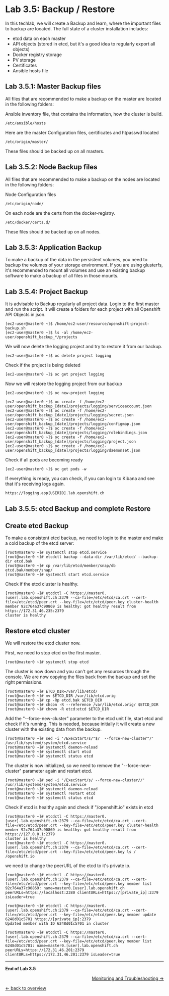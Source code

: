 Lab 3.5: Backup / Restore
============

In this techlab, we will create a Backup and learn, where the important files to backup are located. The full state of a cluster installation includes:

- etcd data on each master
- API objects (stored in etcd, but it's a good idea to regularly export all objects)
- Docker registry storage
- PV storage
- Certificates
- Ansible hosts file

Lab 3.5.1: Master Backup files
-------------
All files that are recommended to make a backup on the master are located in the following folders:

Ansible inventory file, that contains the information, how the cluster is build.
```
/etc/ansible/hosts
```

Here are the master Configuration files, certificates and htpasswd located
```
/etc/origin/master/
```
These files should be backed up on all masters.

Lab 3.5.2: Node Backup files
-------------
All files that are recommended to make a backup on the nodes are located in the following folders:

Node Configuration files
```
/etc/origin/node/
```

On each node are the certs from the docker-registry.
```
/etc/docker/certs.d/
```

These files should be backed up on all nodes.


Lab 3.5.3: Application Backup
-------------

To make a backup of the data in the persistent volumes, you need to backup the volumes of your storage environment. If you are using glusterfs, it's recommended to mount all volumes and use an existing backup software to make a backup of all files in those mounts.

Lab 3.5.4: Project Backup
-------------
It is advisable to Backup regularly all project data.
Login to the first master and run the script. It will create a folders for each project with all Openshift API Objects in json.
```
[ec2-user@master0 ~]$ /home/ec2-user/resource/openshift-project-backup.sh
[ec2-user@master0 ~]$ ls -al /home/ec2-user/openshift_backup_*/projects
```

We will now delete the logging project and try to restore it from our backup.
```
[ec2-user@master0 ~]$ oc delete project logging
```

Check if the project is being deleted
```
[ec2-user@master0 ~]$ oc get project logging
```

Now we will restore the logging project from our backup
```
[ec2-user@master0 ~]$ oc new-project logging

[ec2-user@master0 ~]$ oc create -f /home/ec2-user/openshift_backup_[date]/projects/logging/serviceaccount.json
[ec2-user@master0 ~]$ oc create -f /home/ec2-user/openshift_backup_[date]/projects/logging/secret.json
[ec2-user@master0 ~]$ oc create -f /home/ec2-user/openshift_backup_[date]/projects/logging/configmap.json
[ec2-user@master0 ~]$ oc create -f /home/ec2-user/openshift_backup_[date]/projects/logging/rolebindings.json
[ec2-user@master0 ~]$ oc create -f /home/ec2-user/openshift_backup_[date]/projects/logging/project.json
[ec2-user@master0 ~]$ oc create -f /home/ec2-user/openshift_backup_[date]/projects/logging/daemonset.json
```
Check if all pods are becoming ready
```
[ec2-user@master0 ~]$ oc get pods -w
```

If everything is ready, you can check, if you can login to Kibana and see that it's receiving logs again.
```
https://logging.app[USERID].lab.openshift.ch
```

Lab 3.5.5: etcd Backup and complete Restore
-------------
## Create etcd Backup
To make a consistent etcd backup, we need to login to the master and make a cold backup of the etcd server:
```
[root@master0 ~]# systemctl stop etcd.service
[root@master0 ~]# etcdctl backup --data-dir /var/lib/etcd/ --backup-dir etcd.bak
[root@master0 ~]# cp /var/lib/etcd/member/snap/db etcd.bak/member/snap/
[root@master0 ~]# systemctl start etcd.service
```

Check if the etcd cluster is healthy.
```
[root@master0 ~]# etcdctl -C https://master0.[user].lab.openshift.ch:2379 --ca-file=/etc/etcd/ca.crt --cert-file=/etc/etcd/peer.crt --key-file=/etc/etcd/peer.key cluster-health
member 92c764a37c90869 is healthy: got healthy result from https://172.31.46.235:2379
cluster is healthy
```
## Restore etcd cluster
We will restore the etcd cluster now.

First, we need to stop etcd on the first master.
```
[root@master0 ~]# systemctl stop etcd
```

The cluster is now down and you can't get any resources through the console. We are now copying the files back from the backup and set the right permissions.
```
[root@master0 ~]# ETCD_DIR=/var/lib/etcd/
[root@master0 ~]# mv $ETCD_DIR /var/lib/etcd.orig
[root@master0 ~]# cp -Rp etcd.bak $ETCD_DIR
[root@master0 ~]# chcon -R --reference /var/lib/etcd.orig/ $ETCD_DIR
[root@master0 ~]# chown -R etcd:etcd $ETCD_DIR
```

Add the "--force-new-cluster" parameter to the etcd unit file, start etcd and check if it's running. This is needed, because initially it will create a new cluster with the existing data from the backup.
```
[root@master0 ~]# sed -i '/ExecStart/s/"$/  --force-new-cluster"/' /usr/lib/systemd/system/etcd.service
[root@master0 ~]# systemctl daemon-reload
[root@master0 ~]# systemctl start etcd
[root@master0 ~]# systemctl status etcd
```

The cluster is now initialized, so we need to remove the "--force-new-cluster" parameter again and restart etcd.
```
[root@master0 ~]# sed -i '/ExecStart/s/ --force-new-cluster//' /usr/lib/systemd/system/etcd.service
[root@master0 ~]# systemctl daemon-reload
[root@master0 ~]# systemctl restart etcd
[root@master0 ~]# systemctl status etcd
```

Check if etcd is healthy again and check if "/openshift.io" exists in etcd
```
[root@master0 ~]# etcdctl -C https://master0.[user].lab.openshift.ch:2379 --ca-file=/etc/etcd/ca.crt --cert-file=/etc/etcd/peer.crt --key-file=/etc/etcd/peer.key cluster-health
member 92c764a37c90869 is healthy: got healthy result from https://127.0.0.1:2379
cluster is healthy
[root@master0 ~]# etcdctl -C https://master0.[user].lab.openshift.ch:2379 --ca-file=/etc/etcd/ca.crt --cert-file=/etc/etcd/peer.crt --key-file=/etc/etcd/peer.key ls /
/openshift.io
```

we need to change the peerURL of the etcd to it's private ip.
```
[root@master0 ~]# etcdctl -C https://master0.[user].lab.openshift.ch:2379 --ca-file=/etc/etcd/ca.crt --cert-file=/etc/etcd/peer.crt --key-file=/etc/etcd/peer.key member list
92c764a37c90869: name=master0.[user].lab.openshift.ch peerURLs=https://localhost:2380 clientURLs=https://[private_ip]:2379 isLeader=true

[root@master0 ~]# etcdctl -C https://master0.[user].lab.openshift.ch:2379 --ca-file=/etc/etcd/ca.crt --cert-file=/etc/etcd/peer.crt --key-file=/etc/etcd/peer.key member update 6248d01c5701 https://[private_ip]:2379
Updated member with ID 6248d01c5701 in cluster

[root@master0 ~]# etcdctl -C https://master0.[user].lab.openshift.ch:2379 --ca-file=/etc/etcd/ca.crt --cert-file=/etc/etcd/peer.crt --key-file=/etc/etcd/peer.key member list
6248d01c5701: name=master0.[user].lab.openshift.ch peerURLs=https://172.31.46.201:2379 clientURLs=https://172.31.46.201:2379 isLeader=true
```

---

**End of Lab 3.5**

<p width="100px" align="right"><a href="360_monitoring_troubleshooting.md">Monitoring and Troubleshooting →</a></p>

[← back to overview](../README.md)
